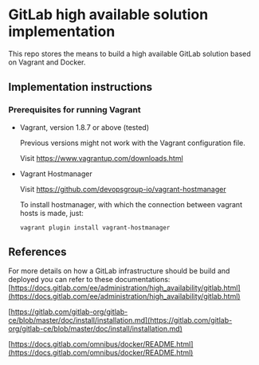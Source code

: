 # GitLab high available solution implementation

This repo stores the means to build a high available GitLab solution based on Vagrant and Docker.

## Implementation instructions

### Prerequisites for running Vagrant

* Vagrant, version 1.8.7 or above (tested)

  Previous versions might not work with the Vagrant configuration file.

  Visit https://www.vagrantup.com/downloads.html

* Vagrant Hostmanager

  Visit https://github.com/devopsgroup-io/vagrant-hostmanager
  
  To install hostmanager, with which the connection between vagrant hosts is made, just:

  ```
  vagrant plugin install vagrant-hostmanager
  ```



## References

For more details on how a GitLab infrastructure should be build and deployed you can refer to these documentations:
[https://docs.gitlab.com/ee/administration/high_availability/gitlab.html](https://docs.gitlab.com/ee/administration/high_availability/gitlab.html)

[https://gitlab.com/gitlab-org/gitlab-ce/blob/master/doc/install/installation.md](https://gitlab.com/gitlab-org/gitlab-ce/blob/master/doc/install/installation.md)

[https://docs.gitlab.com/omnibus/docker/README.html](https://docs.gitlab.com/omnibus/docker/README.html)
